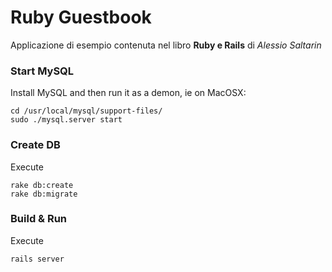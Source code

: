 # Ruby Guestbook
Applicazione di esempio contenuta nel libro **Ruby e Rails** di _Alessio Saltarin_

### Start MySQL

Install MySQL and then run it as a demon, ie on MacOSX:

    cd /usr/local/mysql/support-files/
    sudo ./mysql.server start 

### Create DB

Execute

    rake db:create
    rake db:migrate
    
### Build & Run

Execute

    rails server
    
    